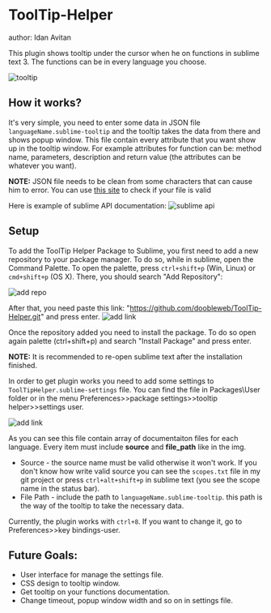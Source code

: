 # ToolTip-Helper

author: Idan Avitan

This plugin shows tooltip under the cursor when he on functions in sublime text 3.
The functions can be in every language you choose.

<img src="http://s29.postimg.org/9gworxjlj/tooltip.png" alt="tooltip">

## How it works?
It's very simple, you need to enter some data in JSON file <code>languageName.sublime-tooltip</code> and the tooltip takes the data from there and shows popup window.
This file contain every attribute that you want show up in the tooltip window. For example attributes for function can be: method name, parameters, description and return value (the attributes can be whatever you want).

<b>NOTE:</b> JSON file needs to be clean from some characters that can cause him to error. 
You can use <a href="http://jsonlint.com/">this site</a> to check if your file is valid

Here is example of sublime API documentation:
<img src="http://s12.postimg.org/esn9ep0jx/doc_example.png" alt="sublime api">

## Setup
To add the ToolTip Helper Package to Sublime, you first need to add a new repository to your package manager. To do so, while in sublime, open the Command Palette. To open the palette, press <code>ctrl+shift+p</code> (Win, Linux) or <code>cmd+shift+p</code> (OS X).
There, you should search "Add Repository": 

<img src="http://s12.postimg.org/iv5k5nwul/add_repo.png" alt="add repo">

After that, you need paste this link: "https://github.com/doobleweb/ToolTip-Helper.git" and press enter.
<img src="http://s9.postimg.org/vu5pvg467/url_dooble.png" alt="add link">

Once the repository added you need to install the package. To do so open again palette (ctrl+shift+p) and search "Install Package" and press enter.

<b>NOTE:</b> It is recommended to re-open sublime text after the installation finished.

In order to get plugin works you need to add some settings to <code>ToolTipHelper.sublime-settings</code> file.
You can find the file in Packages\User folder or in the menu Preferences>>package settings>>tooltip helper>>settings user.

<img src="http://s7.postimg.org/br0r44z7f/settings_file.png" alt="add link">

As you can see this file contain array of documentaiton files for each language.
Every item must include <b>source</b> and <b>file_path</b> like in the img.

<ul>
  <li> Source - the source name must be valid otherwise it won't work. If you don't know how write valid source you can see the <code>scopes.txt</code> file in my git project or press <code>ctrl+alt+shift+p</code> in sublime text (you see the scope name in the status bar).
  <li> File Path - include the path to <code>languageName.sublime-tooltip</code>. this path is the way of the tooltip to take the necessary data.
</ul>

Currently, the plugin works with <code>ctrl+8</code>. If you want to change it,  go to Preferences>>key bindings-user.

## Future Goals:
<ul> 
  <li> User interface for manage the settings file.
  <li> CSS design to tooltip window.
  <li> Get tooltip on your functions documentation.
  <li> Change timeout, popup window width and so on in settings file.
</ul>
